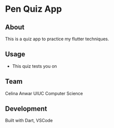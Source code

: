 # Pen Quiz App

## About
This is a quiz app to practice my flutter techniques. 

## Usage
- This quiz tests you on 

## Team
Celina Anwar
UIUC Computer Science


## Development
Built with Dart, VSCode

